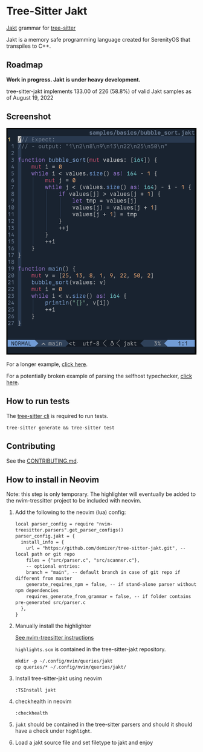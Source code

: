 # Tree-Sitter Jakt

[Jakt](https://github.com/SerenityOS/jakt) grammar for [tree-sitter](https://github.com/tree-sitter/tree-sitter)

Jakt is a memory safe programming language created for SerenityOS that transpiles to C++.

## Roadmap

**Work in progress. Jakt is under heavy development.**

tree-sitter-jakt implements 133.00 of 226 (58.8%) of valid Jakt samples as of August 19, 2022

## Screenshot

![screenshot](/assets/screenshot_main.png)

For a longer example, [click here](https://demizer.github.io/jakt/index.html).

For a potentially broken example of parsing the selfhost typechecker, [click here](https://demizer.github.io/jakt/selfhost-typechecker.html).

## How to run tests

The [tree-sitter cli](https://github.com/tree-sitter/tree-sitter/blob/master/cli/README.md) is required to run tests.

```
tree-sitter generate && tree-sitter test
```
## Contributing

See the [CONTRIBUTING.md](./CONTRIBUTING.md).

## How to install in Neovim

Note: this step is only temporary. The highlighter will eventually be added to the nvim-tressitter project to be included with neovim.

1. Add the following to the neovim (lua) config:

   ```
   local parser_config = require "nvim-treesitter.parsers".get_parser_configs()
   parser_config.jakt = {
     install_info = {
       url = "https://github.com/demizer/tree-sitter-jakt.git", -- local path or git repo
       files = {"src/parser.c", "src/scanner.c"},
       -- optional entries:
       branch = "main", -- default branch in case of git repo if different from master
       generate_requires_npm = false, -- if stand-alone parser without npm dependencies
       requires_generate_from_grammar = false, -- if folder contains pre-generated src/parser.c
     },
   }
   ```

1. Manually install the highlighter

   [See nvim-treesitter instructions](https://github.com/nvim-treesitter/nvim-treesitter#adding-queries)

   `highlights.scm` is contained in the tree-sitter-jakt repository.

   ```
   mkdir -p ~/.config/nvim/queries/jakt
   cp queries/* ~/.config/nvim/queries/jakt/
   ```

1. Install tree-sitter-jakt using neovim

   ```
   :TSInstall jakt
   ```

1. checkhealth in neovim

   ```
   :checkhealth
   ```

1. `jakt` should be contained in the tree-sitter parsers and should it should have a check
   under `highlight`.

1. Load a jakt source file and set filetype to jakt and enjoy

